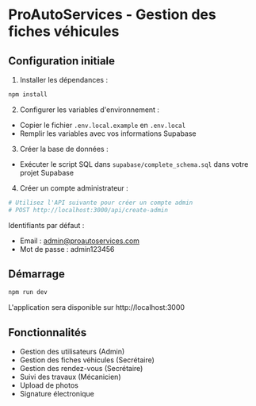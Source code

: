 # ProAutoServices - Gestion des fiches véhicules

## Configuration initiale

1. Installer les dépendances :
```bash
npm install
```

2. Configurer les variables d'environnement :
- Copier le fichier `.env.local.example` en `.env.local`
- Remplir les variables avec vos informations Supabase

3. Créer la base de données :
- Exécuter le script SQL dans `supabase/complete_schema.sql` dans votre projet Supabase

4. Créer un compte administrateur :
```bash
# Utilisez l'API suivante pour créer un compte admin
# POST http://localhost:3000/api/create-admin
```

Identifiants par défaut :
- Email : admin@proautoservices.com
- Mot de passe : admin123456

## Démarrage

```bash
npm run dev
```

L'application sera disponible sur http://localhost:3000

## Fonctionnalités

- Gestion des utilisateurs (Admin)
- Gestion des fiches véhicules (Secrétaire)
- Gestion des rendez-vous (Secrétaire)
- Suivi des travaux (Mécanicien)
- Upload de photos
- Signature électronique
